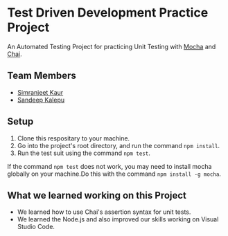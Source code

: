 # Test Driven Development Practice Project

An Automated Testing Project for practicing Unit Testing with [Mocha](https://mochajs.org/) and [Chai](https://www.chaijs.com/).

## Team Members

- [Simranjeet Kaur](https://github.com/simranjeet77/)
- [Sandeep Kalepu](https://github.com/sandeep6129)

## Setup

1. Clone this respositary to your machine.
2. Go into the project's root directory, and run the command `npm install`.
3. Run the test suit using the command `npm test`.

If the command `npm test` does not work, you may need to install mocha globally on your machine.Do this with the command `npm install -g mocha`.

## What we learned working on this Project

- We learned how to use Chai's assertion syntax for unit tests.
- We learned the Node.js and also improved our skills working on Visual Studio Code.
